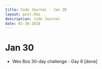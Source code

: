 ```yaml
---
title: Code Journal - Jan 30
layout: post.hbs
description: Code Journal
date: 01-30-2018
---
```

# Jan 30

- Wes Bos 30-day challenge - Day 6 [done]